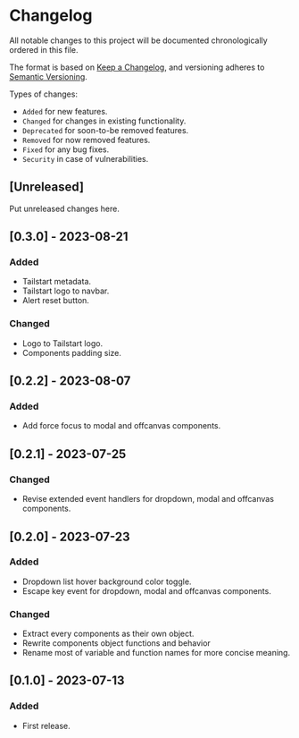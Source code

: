 # Changelog
All notable changes to this project will be documented chronologically ordered
in this file.

The format is based on [Keep a Changelog](https://keepachangelog.com/en/1.0.0/),
and versioning adheres to [Semantic Versioning](https://semver.org/spec/v2.0.0.html).

Types of changes:
* `Added` for new features.
* `Changed` for changes in existing functionality.
* `Deprecated` for soon-to-be removed features.
* `Removed` for now removed features.
* `Fixed` for any bug fixes.
* `Security` in case of vulnerabilities.

## [Unreleased]
Put unreleased changes here.

## [0.3.0] - 2023-08-21
### Added
- Tailstart metadata.
- Tailstart logo to navbar.
- Alert reset button.

### Changed
- Logo to Tailstart logo.
- Components padding size.

## [0.2.2] - 2023-08-07
### Added
- Add force focus to modal and offcanvas components.

## [0.2.1] - 2023-07-25
### Changed
- Revise extended event handlers for dropdown, modal and offcanvas components.

## [0.2.0] - 2023-07-23
### Added
- Dropdown list hover background color toggle.
- Escape key event for dropdown, modal and offcanvas components.

### Changed
- Extract every components as their own object.
- Rewrite components object functions and behavior
- Rename most of variable and function names for more concise meaning.

## [0.1.0] - 2023-07-13
### Added
- First release.